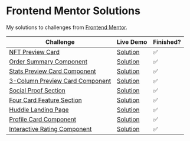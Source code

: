 # Frontend Mentor Solutions

My solutions to challenges from [Frontend Mentor](https://www.frontendmentor.io/).

| Challenge | Live Demo | Finished? | 
| --------- | --------- | --------- |
| [NFT Preview Card](https://www.frontendmentor.io/challenges/nft-preview-card-component-SbdUL_w0U) | [Solution](https://pa-aggarwal.github.io/frontend-mentor/nft-preview-card/index.html) |  :white_check_mark: |
| [Order Summary Component](https://www.frontendmentor.io/challenges/order-summary-component-QlPmajDUj) | [Solution](https://pa-aggarwal.github.io/frontend-mentor/order-component/index.html) | :white_check_mark: |
| [Stats Preview Card Component](https://www.frontendmentor.io/challenges/stats-preview-card-component-8JqbgoU62) | [Solution](https://pa-aggarwal.github.io/frontend-mentor/stats-preview-card/index.html) | :white_check_mark: |
| [3-Column Preview Card Component](https://www.frontendmentor.io/challenges/3column-preview-card-component-pH92eAR2-) | [Solution](https://pa-aggarwal.github.io/frontend-mentor/three-column-preview-card/index.html) | :white_check_mark: |
| [Social Proof Section](https://www.frontendmentor.io/challenges/social-proof-section-6e0qTv_bA) | [Solution](https://pa-aggarwal.github.io/frontend-mentor/social-proof-section/index.html) | :white_check_mark: |
| [Four Card Feature Section](https://www.frontendmentor.io/challenges/four-card-feature-section-weK1eFYK) | [Solution](https://pa-aggarwal.github.io/frontend-mentor/four-card-feature-section/index.html) | :white_check_mark: |
| [Huddle Landing Page](https://www.frontendmentor.io/challenges/huddle-landing-page-with-a-single-introductory-section-B_2Wvxgi0) | [Solution](https://pa-aggarwal.github.io/frontend-mentor/huddle-landing-page/index.html) | :white_check_mark: |
| [Profile Card Component](https://www.frontendmentor.io/challenges/profile-card-component-cfArpWshJ) | [Solution](https://pa-aggarwal.github.io/frontend-mentor/profile-card-component/index.html) | :white_check_mark: |
| [Interactive Rating Component](https://www.frontendmentor.io/challenges/interactive-rating-component-koxpeBUmI) | [Solution](https://pa-aggarwal.github.io/frontend-mentor/interactive-rating-component/index.html) | :white_check_mark: |
